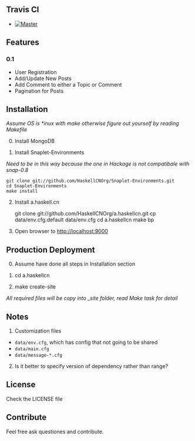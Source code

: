 ## Travis CI

- [![Master](https://secure.travis-ci.org/HaskellCNOrg/a.haskellcn.png?branch=master)](http://travis-ci.org/HaskellCNOrg/a.haskellcn)

## Features
### 0.1
 - User Registration
 - Add/Update New Posts
 - Add Comment to either a Topic or Comment
 - Pagination for Posts

## Installation

*Assume OS is \*inux with make otherwise figure out yourself by reading Makefile*

0. Install MongoDB

1. Install Snaplet-Environments

*Need to be in this way because the one in Hackage is not compatibale with snap-0.8*

    git clone git://github.com/HaskellCNOrg/Snaplet-Environments.git
    cd Snaplet-Environments
    make install

2. Install a.haskell.cn

    git clone git://github.com/HaskellCNOrg/a.haskellcn.git
    cp data/env.cfg.default data/env.cfg
    cd a.haskellcn
    make bp

3. Open browser to <http://localhost:9000>

## Production Deployment

0. Assume have done all steps in Installation section

1. cd a.haskellcn

2. make create-site 

*All required files will be copy into _site folder, read Make task for detail*

## Notes

1. Customization files

- `data/env.cfg`, which has config that not going to be shared
- `data/main.cfg`
- `data/message-*.cfg`

2. Is it better to specify version of dependency rather than range?

## License

Check the LICENSE file

## Contribute

Feel free ask questiones and contribute.


